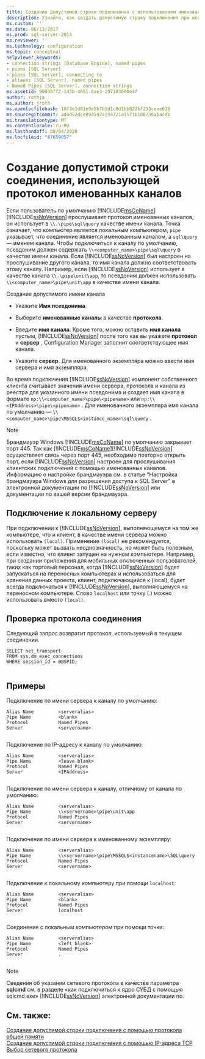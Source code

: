 ```yaml
---
title: Создание допустимой строки подключения с использованием именованных каналов | Документация Майкрософт
description: Узнайте, как создать допустимую строку подключения при использовании протокола именованных каналов для подключения к экземпляру SQL Server. Просмотр примеров допустимых имен каналов.
ms.custom: ''
ms.date: 06/13/2017
ms.prod: sql-server-2014
ms.reviewer: ''
ms.technology: configuration
ms.topic: conceptual
helpviewer_keywords:
- connection strings [Database Engine], named pipes
- pipes [SQL Server]
- pipes [SQL Server], connecting to
- aliases [SQL Server], named pipes
- Named Pipes [SQL Server], connection strings
ms.assetid: 90930ff2-143b-4651-8ae3-297103600e4f
author: rothja
ms.author: jroth
ms.openlocfilehash: 10f3e1d01e9e5b7b1d1c0d1bb822bf233ceee636
ms.sourcegitcommit: ad4d92dce894592a259721a1571b1d8736abacdb
ms.translationtype: MT
ms.contentlocale: ru-RU
ms.lasthandoff: 08/04/2020
ms.locfileid: "87659057"
---
```

# <a name="creating-a-valid-connection-string-using-named-pipes"></a>Создание допустимой строки соединения, использующей протокол именованных каналов
  Если пользователь по умолчанию [!INCLUDE[msCoName](../../includes/msconame-md.md)] [!INCLUDE[ssNoVersion](../../includes/ssnoversion-md.md)] прослушивает протокол именованных каналов, он использует в `\\.\pipe\sql\query` качестве имени канала. Точка означает, что компьютер является локальным компьютером, `pipe` указывает, что соединение является именованным каналом, а `sql\query` — именем канала. Чтобы подключиться к каналу по умолчанию, псевдоним должен содержать `\\<computer_name>\pipe\sql\query` в качестве имени канала. Если [!INCLUDE[ssNoVersion](../../includes/ssnoversion-md.md)] был настроен на прослушивание другого канала, то имя канала должно соответствовать этому каналу. Например, если [!INCLUDE[ssNoVersion](../../includes/ssnoversion-md.md)] использует в качестве канала `\\.\pipe\unit\app`, то псевдоним должен использовать `\\<computer_name>\pipe\unit\app` в качестве имени канала.  
  
 Создание допустимого имени канала  
  
-   Укажите **Имя псевдонима**.  
  
-   Выберите **именованные каналы** в качестве **протокола**.  
  
-   Введите **имя канала**. Кроме того, можно оставить **имя канала** пустым, [!INCLUDE[ssNoVersion](../../includes/ssnoversion-md.md)] после того как вы укажете **протокол** и **сервер** , Configuration Manager заполнит соответствующее имя канала.  
  
-   Укажите **сервер**. Для именованного экземпляра можно ввести имя сервера и имя экземпляра.  
  
 Во время подключения [!INCLUDE[ssNoVersion](../../includes/ssnoversion-md.md)] компонент собственного клиента считывает значения имени сервера, протокола и канала из реестра для указанного имени псевдонима и создает имя канала в формате `np:\\<computer_name>\pipe\<pipename>` или `np:\\<IPAddress>\pipe\<pipename>` . Для именованного экземпляра имя канала по умолчанию — `\\<computer_name>\pipe\MSSQL$<instance_name>\sql\query` .  
  
> [!NOTE]  
>  Брандмауэр Windows [!INCLUDE[msCoName](../../includes/msconame-md.md)] по умолчанию закрывает порт 445. Так как [!INCLUDE[msCoName](../../includes/msconame-md.md)][!INCLUDE[ssNoVersion](../../includes/ssnoversion-md.md)] осуществляет связь через порт 445, необходимо повторно открыть порт, если [!INCLUDE[ssNoVersion](../../includes/ssnoversion-md.md)] настроен для прослушивания клиентских подключений с помощью именованных каналов. Информацию о настройке брандмауэра см. в статье "Настройка брандмауэра Windows для разрешения доступа к SQL Server" в электронной документации по [!INCLUDE[ssNoVersion](../../includes/ssnoversion-md.md)] или документации по вашей версии брандмауэра.  
  
## <a name="connecting-to-the-local-server"></a>Подключение к локальному серверу  
 При подключении к [!INCLUDE[ssNoVersion](../../includes/ssnoversion-md.md)], выполняющемуся на том же компьютере, что и клиент, в качестве имени сервера можно использовать `(local)`. Применение `(local)` не рекомендуется, поскольку может вызвать неоднозначность, но может быть полезным, если известно, что клиент запущен на нужном компьютере. Например, при создании приложения для мобильных отключенных пользователей, таких как торговый персонал, когда [!INCLUDE[ssNoVersion](../../includes/ssnoversion-md.md)] будет запускаться на переносных компьютерах и использоваться для хранения данных проекта, клиент, подключающийся к (local), будет всегда подключаться к [!INCLUDE[ssNoVersion](../../includes/ssnoversion-md.md)], выполняющемуся на переносном компьютере. Слово `localhost` или точку (.) можно использовать вместо `(local)`.  
  
## <a name="verifying-your-connection-protocol"></a>Проверка протокола соединения  
 Следующий запрос возвратит протокол, используемый в текущем соединении.  
  
```  
SELECT net_transport   
FROM sys.dm_exec_connections   
WHERE session_id = @@SPID;  
  
```  
  
## <a name="examples"></a>Примеры  
 Подключение по имени сервера к каналу по умолчанию:  
  
```  
Alias Name         <serveralias>  
Pipe Name          <blank>  
Protocol           Named Pipes  
Server             <servername>  
  
```  
  
 Подключение по IP-адресу к каналу по умолчанию:  
  
```  
Alias Name         <serveralias>  
Pipe Name          <leave blank>  
Protocol           Named Pipes  
Server             <IPAddress>  
  
```  
  
 Подключение по имени сервера к каналу, отличному от канала по умолчанию:  
  
```  
Alias Name         <serveralias>  
Pipe Name          \\<servername>\pipe\unit\app  
Protocol           Named Pipes  
Server             <servername>  
  
```  
  
 Подключение по имени сервера к именованному экземпляру:  
  
```  
Alias Name         <serveralias>  
Pipe Name          \\<servername>\pipe\MSSQL$<instancename>\SQL\query  
Protocol           Named Pipes  
Server             <servername>  
  
```  
  
 Подключение к локальному компьютеру при помощи `localhost`:  
  
```  
Alias Name         <serveralias>  
Pipe Name          <blank>  
Protocol           Named Pipes  
Server             localhost  
  
```  
  
 Соединение с локальным компьютером при помощи точки:  
  
```  
Alias Name         <serveralias>  
Pipe Name          <left blank>  
Protocol           Named Pipes  
Server             .  
  
```  
  
> [!NOTE]  
>  Сведения об указании сетевого протокола в качестве параметра **sqlcmd** см. в разделе «как подключиться к ядро СУБД с помощью sqlcmd.exe» [!INCLUDE[ssNoVersion](../../includes/ssnoversion-md.md)] электронной документации по.  
  
## <a name="see-also"></a>См. также:  
 [Создание допустимой строки подключения с помощью протокола общей памяти](../../../2014/tools/configuration-manager/creating-a-valid-connection-string-using-shared-memory-protocol.md)   
 [Создание допустимой строки подключения с помощью IP-адреса TCP](../../../2014/tools/configuration-manager/creating-a-valid-connection-string-using-tcp-ip.md)   
 [Выбор сетевого протокола](../../../2014/tools/configuration-manager/choosing-a-network-protocol.md)  
  
  
